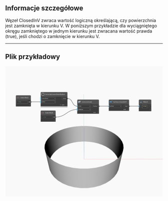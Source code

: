 ## Informacje szczegółowe
Węzeł ClosedInV zwraca wartość logiczną określającą, czy powierzchnia jest zamknięta w kierunku V. W poniższym przykładzie dla wyciągniętego okręgu zamkniętego w jednym kierunku jest zwracana wartość prawda (true), jeśli chodzi o zamknięcie w kierunku V.
___
## Plik przykładowy

![ClosedInV](./Autodesk.DesignScript.Geometry.Surface.ClosedInV_img.jpg)

